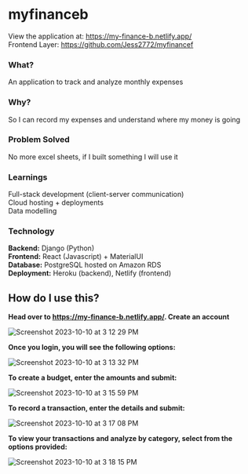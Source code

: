 # myfinanceb
View the application at: https://my-finance-b.netlify.app/ <br>
Frontend Layer: https://github.com/Jess2772/myfinancef
### What? 
An application to track and analyze monthly expenses
### Why?
So I can record my expenses and understand where my money is going
### Problem Solved
No more excel sheets, if I built something I will use it
### Learnings
Full-stack development (client-server communication) <br>
Cloud hosting + deployments <br>
Data modelling
### Technology
**Backend:** Django (Python)
<br>
**Frontend:** React (Javascript) + MaterialUI
<br>
**Database:** PostgreSQL hosted on Amazon RDS
<br>
**Deployment:** Heroku (backend), Netlify (frontend)
<br>

## How do I use this?
**Head over to https://my-finance-b.netlify.app/. Create an account**

![Screenshot 2023-10-10 at 3 12 29 PM](https://github.com/Jess2772/myfinanceb/assets/53070256/4aabf091-468a-4314-85f8-5f894142aa81)

**Once you login, you will see the following options:**

![Screenshot 2023-10-10 at 3 13 32 PM](https://github.com/Jess2772/myfinanceb/assets/53070256/8764c178-1178-429e-b2ea-640004a2de04)

**To create a budget, enter the amounts and submit:**

![Screenshot 2023-10-10 at 3 15 59 PM](https://github.com/Jess2772/myfinanceb/assets/53070256/bc0ef312-ad39-47a6-8ca6-8eb635161e40)

**To record a transaction, enter the details and submit:**

![Screenshot 2023-10-10 at 3 17 08 PM](https://github.com/Jess2772/myfinanceb/assets/53070256/72927dbf-5158-4a41-bfa0-8687718c17d2)

**To view your transactions and analyze by category, select from the options provided:**

![Screenshot 2023-10-10 at 3 18 15 PM](https://github.com/Jess2772/myfinanceb/assets/53070256/0285c2bb-3fc0-4c6b-a331-a19605dbe0fb)

